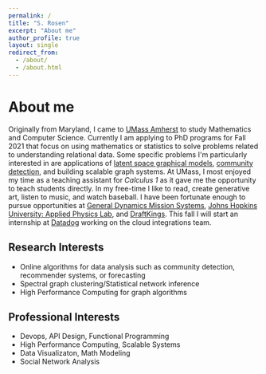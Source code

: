 ```yaml
---
permalink: /
title: "S. Rosen"
excerpt: "About me"
author_profile: true
layout: single
redirect_from: 
  - /about/
  - /about.html
---
```


About me
======

Originally from Maryland, I came to [UMass Amherst](https://www.umass.edu/) to study Mathematics and Computer Science. Currently I am applying to PhD programs for Fall 2021 that focus on using mathematics or statistics to solve problems related to understanding relational data. Some specific problems I'm particularly interested in are applications of [latent space graphical models](/portfolio/rdpg-sampler), [community detection](/writings/two-truths), and building scalable graph systems. At UMass, I most enjoyed my time as a teaching assistant for *Calculus 1* as it gave me the opportunity to teach students directly. In my free-time I like to read, create generative art, listen to music, and watch baseball. I have been fortunate enough to pursue opportunities at [General Dynamics Mission Systems](https://gdmissionsystems.com/), [Johns Hopkins University: Applied Physics Lab](https://www.jhuapl.edu/), and [DraftKings](https://www.draftkings.com/). This fall I will start an internship at [Datadog](https://www.datadoghq.com) working on the cloud integrations team.

Research Interests
------
* Online algorithms for data analysis such as community detection, recommender systems, or forecasting
* Spectral graph clustering/Statistical network inference
* High Performance Computing for graph algorithms

Professional Interests
------
* Devops, API Design, Functional Programming
* High Performance Computing, Scalable Systems
* Data Visualizaton, Math Modeling
* Social Network Analysis

